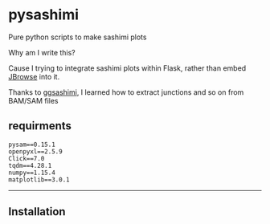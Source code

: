 # pysashimi

Pure python scripts to make sashimi plots

Why am I write this?

Cause I trying to integrate sashimi plots within Flask, rather than embed [JBrowse](https://github.com/GMOD/jbrowse) into it.

Thanks to [ggsashimi](https://github.com/guigolab/ggsashimi), I learned how to extract junctions and so on from BAM/SAM files

## requirments
```
pysam==0.15.1
openpyxl==2.5.9
Click==7.0
tqdm==4.28.1
numpy==1.15.4
matplotlib==3.0.1
```

---

## Installation





